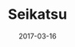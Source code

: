 ---
layout: recipe
title:  "Seikatsu"
image: seikatsu.jpg
imagecredit: http://allrecipes.com/recipe/45396/easy-pancakes/
date: 2017-03-16

authorName: Sharon Holt
authorURL: 
sourceName: All Recipes
sourceURL: http://allrecipes.com/recipe/45396/easy-pancakes/
category: Breakfast
cuisine: american
tags:
  - Breakfast
yield: 4
prepTime: 5
cookTime: 10

ingredients:
- All-purpose flour 1 cup
- White sugar 2 tablespoons
- Baking powder 2 teaspoons
- Salt 1 teaspoon
- Egg, beaten 1
- Milk 1 cup
- Vegetable oil 2 tablespoons

directions:
- In a large bowl, mix flour, sugar, baking powder and salt. 
- Make a well in the center, and pour in milk, egg and oil. 
- Mix until smooth.
- Heat a lightly oiled griddle or frying pan over medium high heat. 
- Pour or scoop the batter onto the griddle, using approximately 1/4 cup for each pancake. 
- Brown on both sides and serve hot.

---
